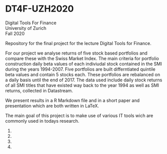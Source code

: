 # DT4F-UZH2020
Digital Tools For Finance  
University of Zurich  
Fall 2020  

Repository for the final project for the lecture Digital Tools for Finance.

For our project we analyse returns of five stock based portfolios and compare these with the Swiss Market Index. 
The main criteria for portfolio construction daily beta values of each indiviudal stock contained in the SMI during the years 1994-2007. Five portfolios are built differntiated quintile beta values and contain 5 stocks each. These portfolios are rebalanced on a daily basis until the end of 2017. The data used include daily stock returns of all SMI titles that have existed way back to the year 1994 as well as SMI returns, collected in Datastream.

We present results in a R Markdown file and in a short paper and presentation which are both written in LaTeX.

The main goal of this project is to make use of various IT tools wich are commonly used in todays research.  

1.  
2.  
3.  
4.  

